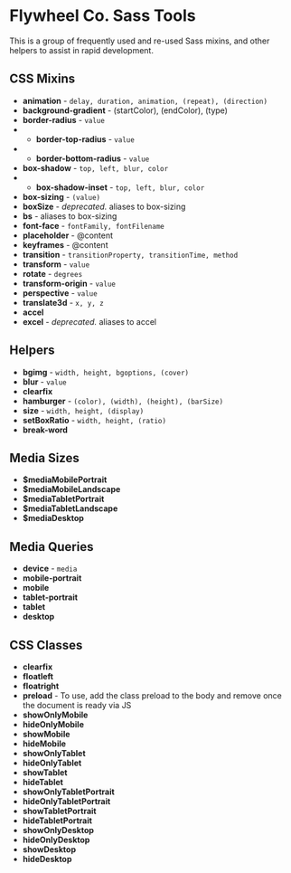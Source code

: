 # Flywheel Co. Sass Tools

This is a group of frequently used and re-used Sass mixins, and other helpers to assist in rapid development.

## CSS Mixins

* **animation** - `delay, duration, animation, (repeat), (direction)`
* **background-gradient** - (startColor), (endColor), (type)
* **border-radius** - `value`
* * **border-top-radius** - `value`
* * **border-bottom-radius** - `value`
* **box-shadow** - `top, left, blur, color`
* * **box-shadow-inset** - `top, left, blur, color`
* **box-sizing** - `(value)`
 * **boxSize** - _deprecated._ aliases to box-sizing
 * **bs** - aliases to box-sizing
* **font-face** - `fontFamily, fontFilename`
* **placeholder** - @content
* **keyframes** - @content
* **transition** - `transitionProperty, transitionTime, method`
* **transform** - `value`
 * **rotate** - `degrees`
 * **transform-origin** - `value`
 * **perspective** - `value`
 * **translate3d** - `x, y, z`
 * **accel**
 * **excel** - _deprecated._ aliases to accel

## Helpers

* **bgimg** - `width, height, bgoptions, (cover)`
* **blur** - `value`
* **clearfix**
* **hamburger** - `(color), (width), (height), (barSize)`
* **size** - `width, height, (display)`
* **setBoxRatio** - `width, height, (ratio)`
* **break-word**

## Media Sizes

* **$mediaMobilePortrait**
* **$mediaMobileLandscape**
* **$mediaTabletPortrait**
* **$mediaTabletLandscape**
* **$mediaDesktop**

## Media Queries

* **device** - `media`
* **mobile-portrait**
* **mobile**
* **tablet-portrait**
* **tablet**
* **desktop**

## CSS Classes

* **clearfix**
* **floatleft**
* **floatright**
* **preload** - To use, add the class preload to the body and remove once the document is ready via JS
* **showOnlyMobile**
* **hideOnlyMobile**
* **showMobile**
* **hideMobile**
* **showOnlyTablet**
* **hideOnlyTablet**
* **showTablet**
* **hideTablet**
* **showOnlyTabletPortrait**
* **hideOnlyTabletPortrait**
* **showTabletPortrait**
* **hideTabletPortrait**
* **showOnlyDesktop**
* **hideOnlyDesktop**
* **showDesktop**
* **hideDesktop**
